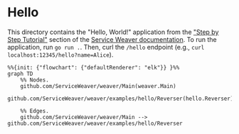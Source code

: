 # Hello

This directory contains the "Hello, World!" application from the ["Step by Step
Tutorial"][tutorial] section of the [Service Weaver documentation][docs]. To run
the application, run `go run .`.  Then, curl the `/hello` endpoint (e.g., `curl
localhost:12345/hello?name=Alice`).

```mermaid
%%{init: {"flowchart": {"defaultRenderer": "elk"}} }%%
graph TD
    %% Nodes.
    github.com/ServiceWeaver/weaver/Main(weaver.Main)
    github.com/ServiceWeaver/weaver/examples/hello/Reverser(hello.Reverser)

    %% Edges.
    github.com/ServiceWeaver/weaver/Main --> github.com/ServiceWeaver/weaver/examples/hello/Reverser
```

[docs]: https://serviceweaver.dev/docs.html
[tutorial]: https://serviceweaver.dev/docs.html#step-by-step-tutorial
